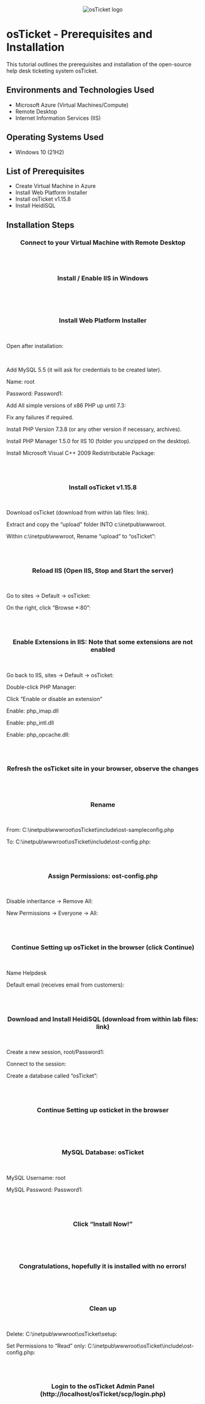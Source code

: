<p align="center">
<img src="https://i.imgur.com/Clzj7Xs.png" alt="osTicket logo"/>
</p>

<h1>osTicket - Prerequisites and Installation</h1>
This tutorial outlines the prerequisites and installation of the open-source help desk ticketing system osTicket.<br />


<!-- <h2>Video Demonstration</h2>

- ### [YouTube: How To Install osTicket with Prerequisites](https://www.youtube.com) -->

<h2>Environments and Technologies Used</h2>

- Microsoft Azure (Virtual Machines/Compute)
- Remote Desktop
- Internet Information Services (IIS)

<h2>Operating Systems Used </h2>

- Windows 10</b> (21H2)

<h2>List of Prerequisites</h2>

- Create Virtual Machine in Azure
- Install Web Platform Installer
- Install osTicket v1.15.8
- Install HeidiSQL

<h2>Installation Steps</h2>
<h3 align="center">Connect to your Virtual Machine with Remote Desktop</h3>
<br />
<br />
<h3 align="center">Install / Enable IIS in Windows</h3>
<br />
<br />
<br />
<h3 align="center">Install Web Platform Installer</h3>
<br />
<p>
  Open after installation:
</p>
<br />
<p>
  Add MySQL 5.5 (it will ask for credentials to be created later).
</p>
<p>
  Name: root
</p>
<p>
  Password: Password1:
</p>
<p>
  Add All simple versions of x86 PHP up until 7.3:
</p>
<p>
  Fix any failures if required. 
</p>
<p>
  Install PHP Version 7.3.8 (or any other version if necessary, archives).
</p>
<p>
  Install PHP Manager 1.5.0 for IIS 10 (folder you unzipped on the desktop).
</p>
<p>
  Install Microsoft Visual C++ 2009 Redistributable Package:
</p>
<br />
<br />
<h3 align="center">Install osTicket v1.15.8</h3>
<br />
<p>
  Download osTicket (download from within lab files: link).
</p>
<p>
	Extract and copy the “upload” folder INTO c:\inetpub\wwwroot.
</p>
	Within c:\inetpub\wwwroot, Rename “upload” to “osTicket”:
</p>
<br />
<br />
<h3 align="center">Reload IIS (Open IIS, Stop and Start the server)</h3>
<br />
<p>
	Go to sites -> Default -> osTicket:
</p>
<p>
	On the right, click “Browse *:80”:
</p>
<br />
<br />
<h3 align="center">Enable Extensions in IIS: Note that some extensions are not enabled</h3>
<br />
<p>
	Go back to IIS, sites -> Default -> osTicket:
</p>
<p>
	Double-click PHP Manager:
</p>
<p>
	Click “Enable or disable an extension”
</p>
<p>
	Enable: php_imap.dll
</p>
<p>
	Enable: php_intl.dll
</p>
<p>
	Enable: php_opcache.dll:
</p>
<br />
<br />
<h3 align="center">Refresh the osTicket site in your browser, observe the changes</h3>
<br />
<br />
<h3 align="center">Rename</h3>
<br />
<p>
	From: C:\inetpub\wwwroot\osTicket\include\ost-sampleconfig.php
</p>
<p>
	To: C:\inetpub\wwwroot\osTicket\include\ost-config.php:
</p>
<br />
<br />
<h3 align="center">Assign Permissions: ost-config.php</h3>
<br />
<p>
	Disable inheritance -> Remove All:
</p>
<p>
	New Permissions -> Everyone -> All:
</p>
<br />
<br />
<h3 align="center">Continue Setting up osTicket in the browser (click Continue)</h3>
<br />
<p>
	Name Helpdesk
</p>
<p>
	Default email (receives email from customers):
</p>
<br />
<br />
<h3 align="center">Download and Install HeidiSQL (download from within lab files: link)</h3>
<br />
<p>
	Create a new session, root/Password1:
</p>
<p>
	Connect to the session:
</p>
<p>
	Create a database called “osTicket”:
</p>
<br />
<br />
<h3 align="center">Continue Setting up osticket in the browser</h3>
<br />
<br />
<br />
<h3 align="center">MySQL Database: osTicket</h3>
<br />
<p>
	MySQL Username: root
</p>
<p>
	MySQL Password: Password1:
</p>
<br />
<br />
<h3 align="center">Click “Install Now!”</h3>
<br />
<br />
<br />
<h3 align="center">Congratulations, hopefully it is installed with no errors!</h3>
<br />
<br />
<br />
<h3 align="center">Clean up</h3>
<br />
<p>
	Delete: C:\inetpub\wwwroot\osTicket\setup:
</p>
<p>
	Set Permissions to “Read” only: C:\inetpub\wwwroot\osTicket\include\ost-config.php:
</p>
<br />
<br />
<h3 align="center">Login to the osTicket Admin Panel (http://localhost/osTicket/scp/login.php)</h3>
<br />
<br />
<br />
<!-- <p>
<img src="https://i.imgur.com/DJmEXEB.png" height="80%" width="80%" alt="Disk Sanitization Steps"/>
</p>
<p>
Lorem ipsum dolor sit amet, consectetur adipiscing elit, sed do eiusmod tempor incididunt ut labore et dolore magna aliqua. Ut enim ad minim veniam, quis nostrud exercitation ullamco laboris nisi ut aliquip ex ea commodo consequat. Duis aute irure dolor in reprehenderit in voluptate velit esse cillum dolore eu fugiat nulla pariatur.
</p>
<br />

<p>
<img src="https://i.imgur.com/DJmEXEB.png" height="80%" width="80%" alt="Disk Sanitization Steps"/>
</p>
<p>
Lorem ipsum dolor sit amet, consectetur adipiscing elit, sed do eiusmod tempor incididunt ut labore et dolore magna aliqua. Ut enim ad minim veniam, quis nostrud exercitation ullamco laboris nisi ut aliquip ex ea commodo consequat. Duis aute irure dolor in reprehenderit in voluptate velit esse cillum dolore eu fugiat nulla pariatur.
</p>
<br />

<p>
<img src="https://i.imgur.com/DJmEXEB.png" height="80%" width="80%" alt="Disk Sanitization Steps"/>
</p>
<p>
Lorem ipsum dolor sit amet, consectetur adipiscing elit, sed do eiusmod tempor incididunt ut labore et dolore magna aliqua. Ut enim ad minim veniam, quis nostrud exercitation ullamco laboris nisi ut aliquip ex ea commodo consequat. Duis aute irure dolor in reprehenderit in voluptate velit esse cillum dolore eu fugiat nulla pariatur.
</p>
<br />
 -->
